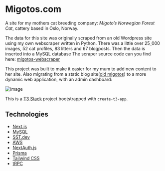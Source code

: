 # Migotos.com

A site for my mothers cat breeding company: *Migoto’s Norwegian Forest Cat*, cattery based in Oslo, Norway.

The data for this site was originally scraped from an old Wordpress site using my own webscraper written in Python. There was a little over 25_000 images, 52 cat profiles, 83 litters and 67 blogposts. Then the data is inserted into a MySQL database The scraper source code can you find here: [migotos-webscraper](https://github.com/sommeeeer/migotos-webscraper)

This project was built to make it easier for my mum to add new content to her site. Also migrating from a static blog site([old migotos](https://oldsite.migotos.com)) to a more dynamic web application, with an admin dashboard:

![image](https://github.com/sommeeeer/migotos/assets/91796856/ed6501eb-f6bd-4dd7-af2d-5d0a26e3ad0d)

This is a [T3 Stack](https://create.t3.gg/) project bootstrapped with `create-t3-app`.

## Technologies

- [Next.js](https://nextjs.org)
- [MySQL](https://nextjs.org)
- [SST.dev](https://sst.dev)
- [AWS](https://aws.amazon.com/)
- [NextAuth.js](https://next-auth.js.org)
- [Prisma](https://prisma.io)
- [Tailwind CSS](https://tailwindcss.com)
- [tRPC](https://trpc.io)

